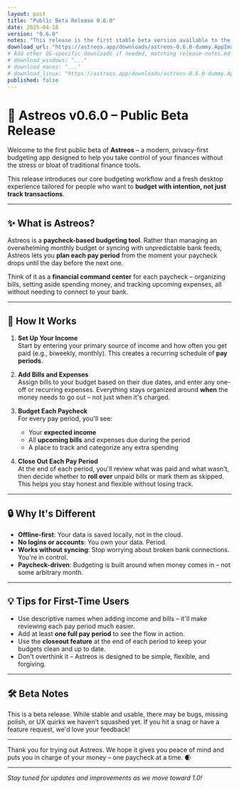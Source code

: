 ```yaml
---
layout: post
title: "Public Beta Release 0.6.0"
date: 2025-04-18
version: "0.6.0"
notes: "This release is the first stable beta version available to the public."
download_url: "https://astreos.app/downloads/astreos-0.6.0-dummy.AppImage"
# Add other OS-specific downloads if needed, matching release-notes.md keys:
# download_windows: "..."
# download_macos: "..."
# download_linux: "https://astreos.app/downloads/astreos-0.6.0-dummy.AppImage"
published: false
---
```

# 🚀 Astreos v0.6.0 – Public Beta Release

Welcome to the first public beta of **Astreos** – a modern, privacy-first budgeting app designed to help you take control of your finances without the stress or bloat of traditional finance tools.

This release introduces our core budgeting workflow and a fresh desktop experience tailored for people who want to **budget with intention, not just track transactions**.

---

## ✨ What is Astreos?

Astreos is a **paycheck-based budgeting tool**. Rather than managing an overwhelming monthly budget or syncing with unpredictable bank feeds, Astreos lets you **plan each pay period** from the moment your paycheck drops until the day before the next one.

Think of it as a **financial command center** for each paycheck – organizing bills, setting aside spending money, and tracking upcoming expenses, all without needing to connect to your bank.

---

## 🧭 How It Works

1. **Set Up Your Income**  
   Start by entering your primary source of income and how often you get paid (e.g., biweekly, monthly). This creates a recurring schedule of **pay periods**.

2. **Add Bills and Expenses**  
   Assign bills to your budget based on their due dates, and enter any one-off or recurring expenses. Everything stays organized around **when** the money needs to go out – not just when it's charged.

3. **Budget Each Paycheck**  
   For every pay period, you'll see:
   - Your **expected income**
   - All **upcoming bills** and expenses due during the period
   - A place to track and categorize any extra spending

4. **Close Out Each Pay Period**  
   At the end of each period, you'll review what was paid and what wasn't, then decide whether to **roll over** unpaid bills or mark them as skipped. This helps you stay honest and flexible without losing track.

---

## 🔒 Why It's Different

- **Offline-first**: Your data is saved locally, not in the cloud.
- **No logins or accounts**: You own your data. Period.
- **Works without syncing**: Stop worrying about broken bank connections. You're in control.
- **Paycheck-driven**: Budgeting is built around when money comes in – not some arbitrary month.

---

## 💡 Tips for First-Time Users

- Use descriptive names when adding income and bills – it'll make reviewing each pay period much easier.
- Add at least **one full pay period** to see the flow in action.
- Use the **closeout feature** at the end of each period to keep your budgets clean and up to date.
- Don't overthink it – Astreos is designed to be simple, flexible, and forgiving.

---

## 🛠 Beta Notes

This is a beta release. While stable and usable, there may be bugs, missing polish, or UX quirks we haven't squashed yet. If you hit a snag or have a feature request, we'd love your feedback!

---

Thank you for trying out Astreos. We hope it gives you peace of mind and puts you in charge of your money – one paycheck at a time. 🌒

---

*Stay tuned for updates and improvements as we move toward 1.0!*
